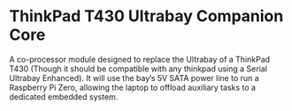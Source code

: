 # ThinkPad T430 Ultrabay Companion Core

A  co-processor module designed to replace the Ultrabay of a ThinkPad T430 (Though it should be compatible with any thinkpad using a Serial Ultrabay Enhanced). It will use the bay’s 5V SATA power line to run a Raspberry Pi Zero, allowing the laptop to offload auxiliary tasks to a dedicated embedded system.
